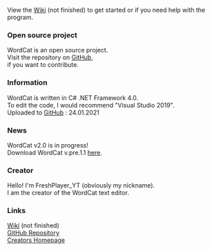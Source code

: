 View the [Wiki](https://github.com/FreshPlayer/WordCat/wiki) (not finished) to get started or if you need help with the program.

### Open source project

WordCat is an open source project.\
Visit the repository on [GitHub](https://github.com/FreshPlayer/WordCat),\
if you want to contribute.

### Information

WordCat is written in C# .NET Framework 4.0.\
To edit the code, I would recommend "Visual Studio 2019".\
Uploaded to [GitHub](https://github.com/FreshPlayer/WordCat) : 24.01.2021

### News

WordCat v2.0 is in progress!\
Download WordCat v.pre.1.1 [here](https://github.com/FreshPlayer/WordCat/releases/tag/v.pre.1.1).

### Creator

Hello! I'm FreshPlayer_YT (obviously my nickname).\
I am the creator of the WordCat text editor. 

### Links

[Wiki](https://github.com/FreshPlayer/WordCat/wiki) (not finished)\
[GitHub Repository](https://github.com/FreshPlayer/WordCat)\
[Creators Homepage](https://www.freshplayeryt.com/)

